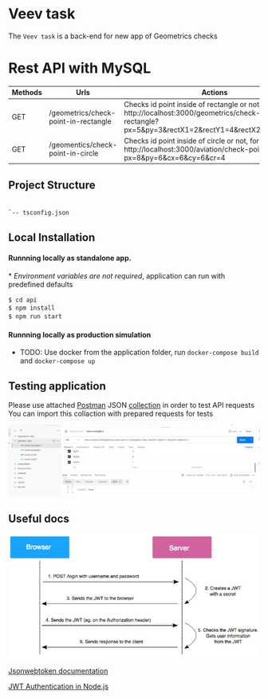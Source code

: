 # Veev task
The ``` Veev task ``` is a back-end for new app of Geometrics checks 


# Rest API with MySQL 

| Methods	| Urls	                | Actions
| --------- | ----------------------| ------------------------|
| GET       | /geometrics/check-point-in-rectangle            | Checks id point inside of rectangle or not, for example: http://localhost:3000/geometrics/check-point-in-rectangle?px=5&py=3&rectX1=2&rectY1=4&rectX2=8&rectY2=1
| GET       | /geomentics/check-point-in-circle               | Checks id point inside of circle or not, for example: http://localhost:3000/aviation/check-point-in-circle?px=8&py=6&cx=6&cy=6&cr=4


## Project Structure
```bash

`-- tsconfig.json
```


## Local Installation
#### Runnning locally as standalone app. 

\* *Environment variables are not required*, application can run with predefined defaults
```sh
$ cd api
$ npm install
$ npm run start
```

 #### Runnning locally as production simulation 

- TODO: Use docker from the application folder, run ```docker-compose build``` and ```docker-compose up```

## Testing application 

Please use attached [Postman](https://www.getpostman.com/) JSON [collection](./geometry.postman_collection.json) in order to test API requests
You can import this collaction with prepared requests for tests

![Postman tests](postman.png)

## Useful docs

![JWT diagram](jwt.png)

[Jsonwebtoken documentation](https://www.npmjs.com/package/jsonwebtoken/)

[JWT Authentication in Node.js](https://dvmhn07.medium.com/jwt-authentication-in-node-js-a-practical-guide-c8ab1b432a49)


